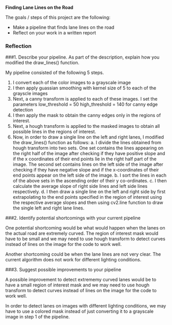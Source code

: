**Finding Lane Lines on the Road**

The goals / steps of this project are the following:
* Make a pipeline that finds lane lines on the road
* Reflect on your work in a written report


### Reflection

###1. Describe your pipeline. As part of the description, explain how you modified the draw_lines() function.

My pipeline consisted of the following 5 steps. 

1. I convert each of the color images to a grayscale image
2. I then apply guassian smoothing with kernel size of 5 to each of the grayscle images 
3. Next, a canny transform is applied to each of these images. I set the parameters low_threshold = 50
    high_threshold = 140 for canny edge detection
4. I then apply the mask to obtain the canny edges only in the regions of interest.
5. Next, a hough transform is applied to the masked images to obtain all possible lines in the regions of interest.
6. Now, in order to draw a single line on the left and right lanes, I modified the draw_lines() function as follows:
   a. I divide the lines obtained from hough transform into two sets. One set contains the lines appearing       on the right half of the image after checking if they have positive slope and if the x coordinates         of their end points lie in the right half part of the image. The second set contains lines on the         left side of the image after checking if they have negative slope and if the x-coordinates of their       end points appear on the left side of the image.
   b.  I sort the lines in each of the above sets in the ascending order of their y co-ordinates.
   c.  I then calculate the average slope of right side lines and left side lines respectively. 
   d.  I then draw a single line on the left and right side by first extrapolating to the end points 
       specified in the region of interest using the respective average slopes and then using cv2.line            function to draw the single left and right lane lines.

###2. Identify potential shortcomings with your current pipeline

One potential shortcoming would be what would happen when the lanes on the actual road are extremely curved. The region of interest mask would have to be small and we may need to use hough transform to detect curves instead of lines on the image for the code to work well.

Another shortcoming could be when the lane lines are not very clear. The current algorithm does not work for different lighting conditions.


###3. Suggest possible improvements to your pipeline

A possible improvement to detect extrememy curved lanes would be to have a small region of interest mask and we may need to use hough transform to detect curves instead of lines on the image for the code to work well.

In order to detect lanes on images with different lighting conditions, we may have to use a colored mask instead of just converting it to a grayscale image in step 1 of the pipeline.
